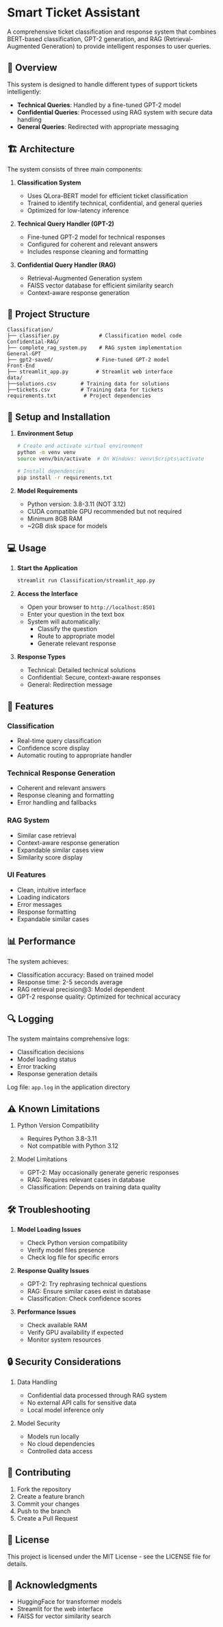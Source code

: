 # Smart Ticket Assistant

A comprehensive ticket classification and response system that combines BERT-based classification, GPT-2 generation, and RAG (Retrieval-Augmented Generation) to provide intelligent responses to user queries.

## 🎯 Overview

This system is designed to handle different types of support tickets intelligently:

- **Technical Queries**: Handled by a fine-tuned GPT-2 model
- **Confidential Queries**: Processed using RAG system with secure data handling
- **General Queries**: Redirected with appropriate messaging

## 🏗️ Architecture

The system consists of three main components:

1. **Classification System**
   - Uses QLora-BERT model for efficient ticket classification
   - Trained to identify technical, confidential, and general queries
   - Optimized for low-latency inference

2. **Technical Query Handler (GPT-2)**
   - Fine-tuned GPT-2 model for technical responses
   - Configured for coherent and relevant answers
   - Includes response cleaning and formatting

3. **Confidential Query Handler (RAG)**
   - Retrieval-Augmented Generation system
   - FAISS vector database for efficient similarity search
   - Context-aware response generation

## 📁 Project Structure

```
Classification/
├── classifier.py             # Classification model code
Confidential-RAG/
├── complete_rag_system.py    # RAG system implementation
General-GPT    
├── gpt2-saved/              # Fine-tuned GPT-2 model
Front-End
├── streamlit_app.py         # Streamlit web interface
data/
├──solutions.csv        # Training data for solutions
├──tickets.csv          # Training data for tickets
requirements.txt         # Project dependencies
```

## 🚀 Setup and Installation

1. **Environment Setup**
   ```bash
   # Create and activate virtual environment
   python -m venv venv
   source venv/bin/activate  # On Windows: venv\Scripts\activate
   
   # Install dependencies
   pip install -r requirements.txt
   ```

2. **Model Requirements**
   - Python version: 3.8-3.11 (NOT 3.12)
   - CUDA compatible GPU recommended but not required
   - Minimum 8GB RAM
   - ~2GB disk space for models

## 💻 Usage

1. **Start the Application**
   ```bash
   streamlit run Classification/streamlit_app.py
   ```

2. **Access the Interface**
   - Open your browser to `http://localhost:8501`
   - Enter your question in the text box
   - System will automatically:
     - Classify the question
     - Route to appropriate model
     - Generate relevant response

3. **Response Types**
   - Technical: Detailed technical solutions
   - Confidential: Secure, context-aware responses
   - General: Redirection message

## 🔧 Features

### Classification
- Real-time query classification
- Confidence score display
- Automatic routing to appropriate handler

### Technical Response Generation
- Coherent and relevant answers
- Response cleaning and formatting
- Error handling and fallbacks

### RAG System
- Similar case retrieval
- Context-aware response generation
- Expandable similar cases view
- Similarity score display

### UI Features
- Clean, intuitive interface
- Loading indicators
- Error messages
- Response formatting
- Expandable similar cases

## 📊 Performance

The system achieves:
- Classification accuracy: Based on trained model
- Response time: 2-5 seconds average
- RAG retrieval precision@3: Model dependent
- GPT-2 response quality: Optimized for technical accuracy

## 🔍 Logging

The system maintains comprehensive logs:
- Classification decisions
- Model loading status
- Error tracking
- Response generation details

Log file: `app.log` in the application directory

## ⚠️ Known Limitations

1. Python Version Compatibility
   - Requires Python 3.8-3.11
   - Not compatible with Python 3.12

2. Model Limitations
   - GPT-2: May occasionally generate generic responses
   - RAG: Requires relevant cases in database
   - Classification: Depends on training data quality

## 🛠️ Troubleshooting

1. **Model Loading Issues**
   - Check Python version compatibility
   - Verify model files presence
   - Check log file for specific errors

2. **Response Quality Issues**
   - GPT-2: Try rephrasing technical questions
   - RAG: Ensure similar cases exist in database
   - Classification: Check confidence scores

3. **Performance Issues**
   - Check available RAM
   - Verify GPU availability if expected
   - Monitor system resources

## 🔒 Security Considerations

1. Data Handling
   - Confidential data processed through RAG system
   - No external API calls for sensitive data
   - Local model inference only

2. Model Security
   - Models run locally
   - No cloud dependencies
   - Controlled data access

## 🤝 Contributing

1. Fork the repository
2. Create a feature branch
3. Commit your changes
4. Push to the branch
5. Create a Pull Request

## 📝 License

This project is licensed under the MIT License - see the LICENSE file for details.

## 🙏 Acknowledgments

- HuggingFace for transformer models
- Streamlit for the web interface
- FAISS for vector similarity search 
